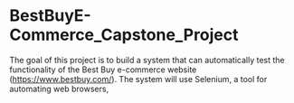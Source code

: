 # BestBuyE-Commerce_Capstone_Project
The goal of this project is to build a system that can automatically test the functionality of the Best Buy e-commerce website (https://www.bestbuy.com/). The system will use Selenium, a tool for automating web browsers,
